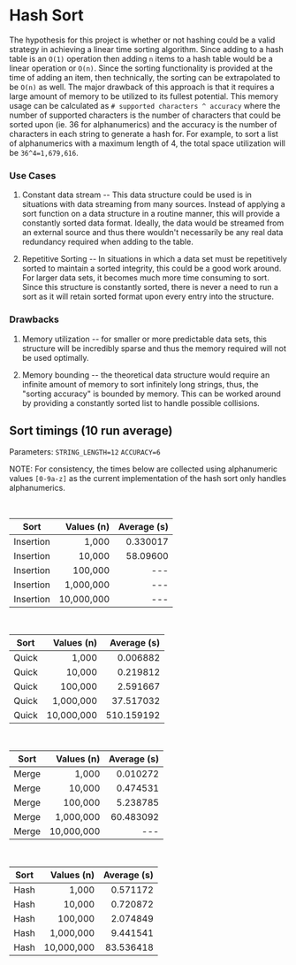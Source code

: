 # Hash Sort

The hypothesis for this project is whether or not hashing could be a valid strategy in achieving a linear time sorting algorithm. Since adding to a hash table is an `O(1)` operation then adding `n` items to a hash table would be a linear operation or `O(n)`. Since the sorting functionality is provided at the time of adding an item, then technically, the sorting can be extrapolated to be `O(n)` as well. The major drawback of this approach is that it requires a large amount of memory to be utilized to its fullest potential. This memory usage can be calculated as `# supported characters ^ accuracy` where the number of supported characters is the number of characters that could be sorted upon (ie. 36 for alphanumerics) and the accuracy is the number of characters in each string to generate a hash for. For example, to sort a list of alphanumerics with a maximum length of 4, the total space utilization will be `36^4=1,679,616`.

### Use Cases

1. Constant data stream -- This data structure could be used is in situations with data streaming from many sources. Instead of applying a sort function on a data structure in a routine manner, this will provide a constantly sorted data format. Ideally, the data would be streamed from an external source and thus there wouldn't necessarily be any real data redundancy required when adding to the table.

2. Repetitive Sorting -- In situations in which a data set must be repetitively sorted to maintain a sorted integrity, this could be a good work around. For larger data sets, it becomes much more time consuming to sort. Since this structure is constantly sorted, there is never a need to run a sort as it will retain sorted format upon every entry into the structure.

### Drawbacks

1. Memory utilization -- for smaller or more predictable data sets, this structure will be incredibly sparse and thus the memory required will not be used optimally.

2. Memory bounding -- the theoretical data structure would require an infinite amount of memory to sort infinitely long strings, thus, the "sorting accuracy" is bounded by memory. This can be worked around by providing a constantly sorted list to handle possible collisions.

## Sort timings (10 run average)

Parameters: `STRING_LENGTH=12` `ACCURACY=6`

NOTE: For consistency, the times below are collected using alphanumeric values `[0-9a-z]` as the current implementation of the hash sort only handles alphanumerics.

<br>

| Sort      | Values (n) | Average (s) |
| --------- | ---------: | ----------: |
| Insertion |      1,000 |    0.330017 |
| Insertion |     10,000 |    58.09600 |
| Insertion |    100,000 |         --- |
| Insertion |  1,000,000 |         --- |
| Insertion | 10,000,000 |         --- |

<br>

| Sort  | Values (n) | Average (s) |
| ----- | ---------: | ----------: |
| Quick |      1,000 |    0.006882 |
| Quick |     10,000 |    0.219812 |
| Quick |    100,000 |    2.591667 |
| Quick |  1,000,000 |   37.517032 |
| Quick | 10,000,000 |  510.159192 |

<br>

| Sort  | Values (n) | Average (s) |
| ----- | ---------: | ----------: |
| Merge |      1,000 |    0.010272 |
| Merge |     10,000 |    0.474531 |
| Merge |    100,000 |    5.238785 |
| Merge |  1,000,000 |   60.483092 |
| Merge | 10,000,000 |         --- |

<br>

| Sort | Values (n) | Average (s) |
| ---- | ---------: | ----------: |
| Hash |      1,000 |    0.571172 |
| Hash |     10,000 |    0.720872 |
| Hash |    100,000 |    2.074849 |
| Hash |  1,000,000 |    9.441541 |
| Hash | 10,000,000 |   83.536418 |
